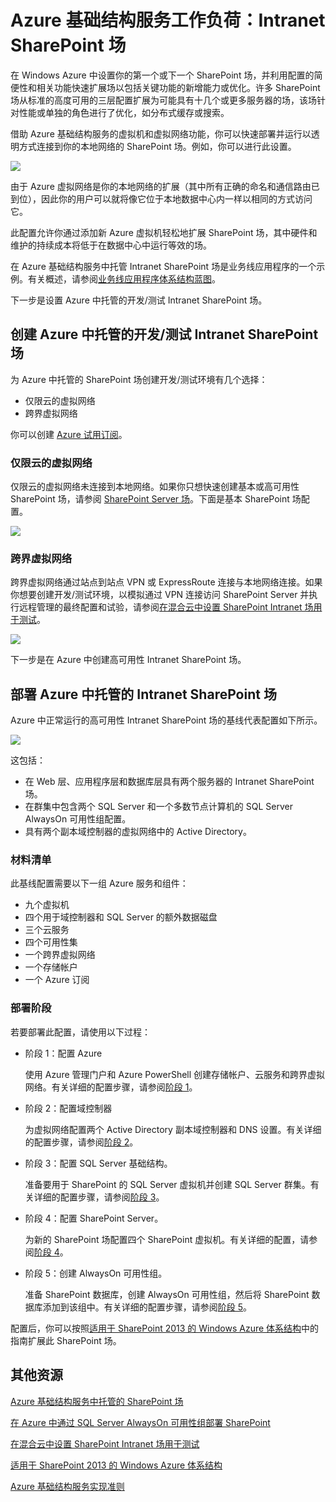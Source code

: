 <properties pageTitle="Azure 基础结构服务工作负荷：Intranet SharePoint 场" description="了解 Azure 中部署的 Intranet SharePoint 场的价值、如何设置开发/测试环境，以及如何部署高可用性生产配置。" services="virtual-machines" documentationCenter="" authors="JoeDavies-MSFT" manager="timlt" editor=""/>

<tags ms.service="virtual-machines" ms.date="05/07/2015" wacn.date="06/26/2015"/>

# Azure 基础结构服务工作负荷：Intranet SharePoint 场

在 Windows Azure 中设置你的第一个或下一个 SharePoint 场，并利用配置的简便性和相关功能快速扩展场以包括关键功能的新增能力或优化。许多 SharePoint 场从标准的高度可用的三层配置扩展为可能具有十几个或更多服务器的场，该场针对性能或单独的角色进行了优化，如分布式缓存或搜索。
 
借助 Azure 基础结构服务的虚拟机和虚拟网络功能，你可以快速部署并运行以透明方式连接到你的本地网络的 SharePoint 场。例如，你可以进行此设置。

![](./media/virtual-machines-workload-intranet-sharepoint-farm/workload-spsqlao.png)
 
由于 Azure 虚拟网络是你的本地网络的扩展（其中所有正确的命名和通信路由已到位），因此你的用户可以就将像它位于本地数据中心内一样以相同的方式访问它。

此配置允许你通过添加新 Azure 虚拟机轻松地扩展 SharePoint 场，其中硬件和维护的持续成本将低于在数据中心中运行等效的场。

在 Azure 基础结构服务中托管 Intranet SharePoint 场是业务线应用程序的一个示例。有关概述，请参阅[业务线应用程序体系结构蓝图](http://msdn.microsoft.com/dn630664)。

下一步是设置 Azure 中托管的开发/测试 Intranet SharePoint 场。

## 创建 Azure 中托管的开发/测试 Intranet SharePoint 场

为 Azure 中托管的 SharePoint 场创建开发/测试环境有几个选择：

- 仅限云的虚拟网络
- 跨界虚拟网络

你可以创建 [Azure 试用订阅](/pricing/1rmb-trial/)。

### 仅限云的虚拟网络

仅限云的虚拟网络未连接到本地网络。如果你只想快速创建基本或高可用性 SharePoint 场，请参阅 [SharePoint Server 场](virtual-machines-sharepoint-farm-azure-preview)。下面是基本 SharePoint 场配置。

![](./media/virtual-machines-workload-intranet-sharepoint-farm/SPFarm_Basic.png)
 
### 跨界虚拟网络

跨界虚拟网络通过站点到站点 VPN 或 ExpressRoute 连接与本地网络连接。如果你想要创建开发/测试环境，以模拟通过 VPN 连接访问 SharePoint Server 并执行远程管理的最终配置和试验，请参阅[在混合云中设置 SharePoint Intranet 场用于测试](virtual-networks-setup-sharepoint-hybrid-cloud-testing)。

![](./media/virtual-machines-workload-intranet-sharepoint-farm/CreateSPFarmHybridCloud.png)
 
下一步是在 Azure 中创建高可用性 Intranet SharePoint 场。

## 部署 Azure 中托管的 Intranet SharePoint 场

Azure 中正常运行的高可用性 Intranet SharePoint 场的基线代表配置如下所示。

![](./media/virtual-machines-workload-intranet-sharepoint-farm/workload-spsqlao.png)
 
这包括：

- 在 Web 层、应用程序层和数据库层具有两个服务器的 Intranet SharePoint 场。
- 在群集中包含两个 SQL Server 和一个多数节点计算机的 SQL Server AlwaysOn 可用性组配置。
- 具有两个副本域控制器的虚拟网络中的 Active Directory。

<!--
	To see this configuration as an infographic, see [SharePoint with SQL Server AlwaysOn](http://azure.microsoft.com/zh-cn/documentation/infographics/sharepoint-sqlserver-alwayson/).
-->

### 材料清单

此基线配置需要以下一组 Azure 服务和组件：

- 九个虚拟机
- 四个用于域控制器和 SQL Server 的额外数据磁盘
- 三个云服务
- 四个可用性集
- 一个跨界虚拟网络
- 一个存储帐户
- 一个 Azure 订阅

### 部署阶段

若要部署此配置，请使用以下过程：

- 阶段 1：配置 Azure 

	使用 Azure 管理门户和 Azure PowerShell 创建存储帐户、云服务和跨界虚拟网络。有关详细的配置步骤，请参阅[阶段 1](virtual-machines-workload-intranet-sharepoint-phase1)。

- 阶段 2：配置域控制器

	为虚拟网络配置两个 Active Directory 副本域控制器和 DNS 设置。有关详细的配置步骤，请参阅[阶段 2](virtual-machines-workload-intranet-sharepoint-phase2)。

- 阶段 3：配置 SQL Server 基础结构。

	准备要用于 SharePoint 的 SQL Server 虚拟机并创建 SQL Server 群集。有关详细的配置步骤，请参阅[阶段 3](virtual-machines-workload-intranet-sharepoint-phase3)。

- 阶段 4：配置 SharePoint Server。

	为新的 SharePoint 场配置四个 SharePoint 虚拟机。有关详细的配置，请参阅[阶段 4](virtual-machines-workload-intranet-sharepoint-phase4)。

- 阶段 5：创建 AlwaysOn 可用性组。

	准备 SharePoint 数据库，创建 AlwaysOn 可用性组，然后将 SharePoint 数据库添加到该组中。有关详细的配置步骤，请参阅[阶段 5](virtual-machines-workload-intranet-sharepoint-phase5)。

配置后，你可以按照[适用于 SharePoint 2013 的 Windows Azure 体系结构](https://technet.microsoft.com/zh-CN/library/dn635309.aspx)中的指南扩展此 SharePoint 场。

## 其他资源

[Azure 基础结构服务中托管的 SharePoint 场](virtual-machines-sharepoint-infrastructure-services)

[在 Azure 中通过 SQL Server AlwaysOn 可用性组部署 SharePoint](virtual-machines-workload-deploy-spsqlao-overview)

[在混合云中设置 SharePoint Intranet 场用于测试](virtual-networks-setup-sharepoint-hybrid-cloud-testing)

[适用于 SharePoint 2013 的 Windows Azure 体系结构](https://technet.microsoft.com/zh-CN/library/dn635309.aspx)

[Azure 基础结构服务实现准则](virtual-machines-infrastructure-services-implementation-guidelines)

<!---HONumber=61-->